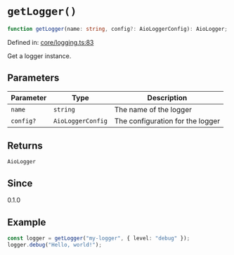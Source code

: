 # `getLogger()`

```ts
function getLogger(name: string, config?: AioLoggerConfig): AioLogger;
```

Defined in: [core/logging.ts:83](https://github.com/adobe/aio-lib-telemetry/blob/b7459bc16d246bc755238cf4edba48b0006bfd42/source/core/logging.ts#L83)

Get a logger instance.

## Parameters

| Parameter | Type              | Description                      |
| --------- | ----------------- | -------------------------------- |
| `name`    | `string`          | The name of the logger           |
| `config?` | `AioLoggerConfig` | The configuration for the logger |

## Returns

`AioLogger`

## Since

0.1.0

## Example

```ts
const logger = getLogger("my-logger", { level: "debug" });
logger.debug("Hello, world!");
```

